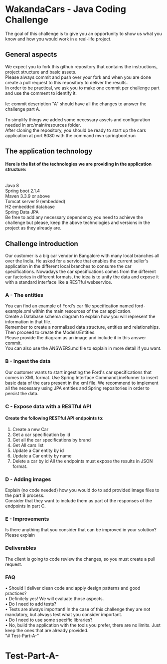 # WakandaCars - Java Coding Challenge

The goal of this challenge is to give you an opportunity to show us what you know and how you would work in a real-life project.
## General aspects
We expect you to fork this github repository that contains the instructions, project structure and basic assets. <br>Please always commit and push over your fork and when you are done create a pull request to this repository to deliver the results.
<br>In order to be practical, we ask you to make one commit per challenge part and use the comment to identify it.<br> <br>Ie: commit description "A" should have all the changes to answer the challenge part A.
<br><br>To simplify things we added some necessary assets and configuration needed in src/main/resources folder.
<br>After cloning the repository, you should be ready to start up the cars application at port 8080 with the command mvn springboot:run
<br>
## The application technology
#### Here is the list of the technologies we are providing in the application structure:
<br>Java 8
<br>Spring boot 2.1.4
<br>Maven 3.3.9 or above
<br>Tomcat server 9 (embedded)
<br>H2 embedded database
<br>Spring Data JPA
<br>Be free to add any necessary dependency you need to achieve the challenge but please, keep the above technologies and versions in the project as they already are.
<br>
## Challenge introduction
Our customer is a big car vendor in Bangalore with many local branches all over the India. He asked for a service that enables the current seller's application in the different local branches to consume the car specifications. Nowadays the car specifications comes from the different car factories in different formats, the idea is to unify the data and expose it with a standard interface like a RESTful webservice.
<br> 
### A - The entities
You can find an example of Ford's car file specification named ford-example.xml within the main resources of the car application.
<br>Create a Database schema diagram to explain how you will represent the information in that file. <br>Remember to create a normalized data structure, entities and relationships.
<br>Then proceed to create the Models/Entities.
<br>Please provide the diagram as an image and include it in this answer commit.<br> You can also use the ANSWERS.md file to explain in more detail if you want.
### B - Ingest the data
Our customer wants to start ingesting the Ford's car specifications that comes in XML format. Use Spring Interface CommandLineRunner to insert basic data of the cars present in the xml file.
We recommend to implement all the necessary using JPA entities and Spring repositories in order to persist the data.
### C - Expose data with a RESTful API
#### Create the following RESTful API endpoints to:
1. Create a new Car
2. Get a car specification by id
3. Get all the car specifications by brand
4. Get All cars list
5. Update a Car entity by id
6. Update a Car entity by name
7. Delete a car by id
All the endpoints must expose the results in JSON format.
### D - Adding images
Explain (no code needed) how you would do to add provided image files to the part B process.<br> Consider that they want to include them as part of the responses of the endpoints in part C.
### E - Improvements
Is there anything that you consider that can be improved in your solution? Please explain
### Deliverables
The client is going to code review the changes, so you must create a pull request.
### FAQ
• Should I deliver clean code and apply design patterns and good practices?<br>
• Definitely yes! We will evaluate those aspects.<br>
• Do I need to add tests?<br>
• Tests are always important! In the case of this challenge they are not mandatory, but always test what you consider important.<br>
• Do I need to use some specific libraries?<br>
• No, build the application with the tools you prefer, there are no limits. Just keep the ones that are already provided.<br>
"# Test-Part-A-" 
# Test-Part-A-
